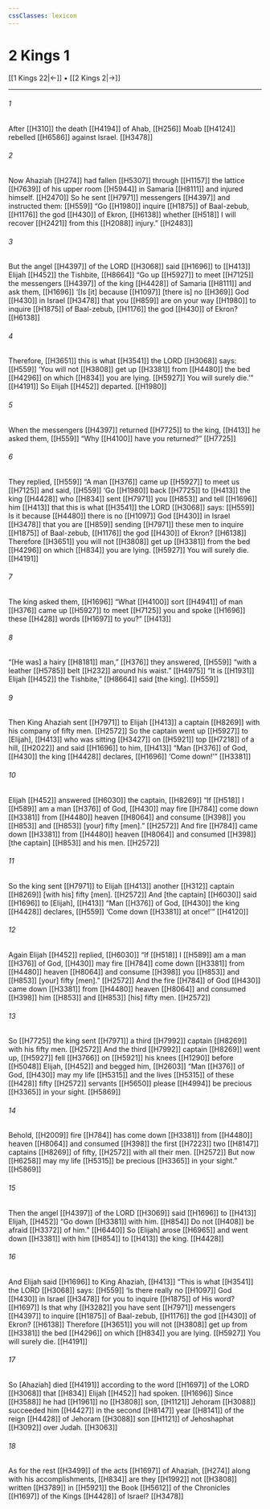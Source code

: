 ```yaml
---
cssClasses: lexicon
---
```


# 2 Kings 1

[[1 Kings 22|←]] • [[2 Kings 2|→]]

---

###### 1
After [[H310]] the death [[H4194]] of Ahab, [[H256]] Moab [[H4124]] rebelled [[H6586]] against Israel. [[H3478]]

###### 2
Now Ahaziah [[H274]] had fallen [[H5307]] through [[H1157]] the lattice [[H7639]] of his upper room [[H5944]] in Samaria [[H8111]] and injured himself. [[H2470]] So he sent [[H7971]] messengers [[H4397]] and instructed them: [[H559]] “Go [[H1980]] inquire [[H1875]] of Baal-zebub, [[H1176]] the god [[H430]] of Ekron, [[H6138]] whether [[H518]] I will recover [[H2421]] from this [[H2088]] injury.” [[H2483]]

###### 3
But the angel [[H4397]] of the LORD [[H3068]] said [[H1696]] to [[H413]] Elijah [[H452]] the Tishbite, [[H8664]] “Go up [[H5927]] to meet [[H7125]] the messengers [[H4397]] of the king [[H4428]] of Samaria [[H8111]] and ask them, [[H1696]] ‘[Is [it] because [[H1097]] [there is] no [[H369]] God [[H430]] in Israel [[H3478]] that you [[H859]] are on your way [[H1980]] to inquire [[H1875]] of Baal-zebub, [[H1176]] the god [[H430]] of Ekron? [[H6138]]

###### 4
Therefore, [[H3651]] this is what [[H3541]] the LORD [[H3068]] says: [[H559]] ‘You will not [[H3808]] get up [[H3381]] from [[H4480]] the bed [[H4296]] on which [[H834]] you are lying. [[H5927]] You will surely die.’” [[H4191]] So Elijah [[H452]] departed. [[H1980]]

###### 5
When the messengers [[H4397]] returned [[H7725]] to the king, [[H413]] he asked them, [[H559]] “Why [[H4100]] have you returned?” [[H7725]]

###### 6
They replied, [[H559]] “A man [[H376]] came up [[H5927]] to meet us [[H7125]] and said, [[H559]] ‘Go [[H1980]] back [[H7725]] to [[H413]] the king [[H4428]] who [[H834]] sent [[H7971]] you [[H853]] and tell [[H1696]] him [[H413]] that this is what [[H3541]] the LORD [[H3068]] says: [[H559]] Is it because [[H4480]] there is no [[H1097]] God [[H430]] in Israel [[H3478]] that you are [[H859]] sending [[H7971]] these men to inquire [[H1875]] of Baal-zebub, [[H1176]] the god [[H430]] of Ekron? [[H6138]] Therefore [[H3651]] you will not [[H3808]] get up [[H3381]] from the bed [[H4296]] on which [[H834]] you are lying. [[H5927]] You will surely die. [[H4191]]

###### 7
The king asked them, [[H1696]] “What [[H4100]] sort [[H4941]] of man [[H376]] came up [[H5927]] to meet [[H7125]] you and spoke [[H1696]] these [[H428]] words [[H1697]] to you?” [[H413]]

###### 8
“[He was] a hairy [[H8181]] man,” [[H376]] they answered, [[H559]] “with a leather [[H5785]] belt [[H232]] around his waist.” [[H4975]] “It is [[H1931]] Elijah [[H452]] the Tishbite,” [[H8664]] said [the king]. [[H559]]

###### 9
Then King Ahaziah sent [[H7971]] to Elijah [[H413]] a captain [[H8269]] with his company of fifty men. [[H2572]] So the captain went up [[H5927]] to [Elijah], [[H413]] who was sitting [[H3427]] on [[H5921]] top [[H7218]] of a hill, [[H2022]] and said [[H1696]] to him, [[H413]] “Man [[H376]] of God, [[H430]] the king [[H4428]] declares, [[H1696]] ‘Come down!’” [[H3381]]

###### 10
Elijah [[H452]] answered [[H6030]] the captain, [[H8269]] “If [[H518]] I [[H589]] am a man [[H376]] of God, [[H430]] may fire [[H784]] come down [[H3381]] from [[H4480]] heaven [[H8064]] and consume [[H398]] you [[H853]] and [[H853]] [your] fifty [men].” [[H2572]] And fire [[H784]] came down [[H3381]] from [[H4480]] heaven [[H8064]] and consumed [[H398]] [the captain] [[H853]] and his men. [[H2572]]

###### 11
So the king sent [[H7971]] to Elijah [[H413]] another [[H312]] captain [[H8269]] [with his] fifty [men]. [[H2572]] And [the captain] [[H6030]] said [[H1696]] to [Elijah], [[H413]] “Man [[H376]] of God, [[H430]] the king [[H4428]] declares, [[H559]] ‘Come down [[H3381]] at once!’” [[H4120]]

###### 12
Again Elijah [[H452]] replied, [[H6030]] “If [[H518]] I [[H589]] am a man [[H376]] of God, [[H430]] may fire [[H784]] come down [[H3381]] from [[H4480]] heaven [[H8064]] and consume [[H398]] you [[H853]] and [[H853]] [your] fifty [men].” [[H2572]] And the fire [[H784]] of God [[H430]] came down [[H3381]] from [[H4480]] heaven [[H8064]] and consumed [[H398]] him [[H853]] and [[H853]] [his] fifty men. [[H2572]]

###### 13
So [[H7725]] the king sent [[H7971]] a third [[H7992]] captain [[H8269]] with his fifty men. [[H2572]] And the third [[H7992]] captain [[H8269]] went up, [[H5927]] fell [[H3766]] on [[H5921]] his knees [[H1290]] before [[H5048]] Elijah, [[H452]] and begged him, [[H2603]] “Man [[H376]] of God, [[H430]] may my life [[H5315]] and the lives [[H5315]] of these [[H428]] fifty [[H2572]] servants [[H5650]] please [[H4994]] be precious [[H3365]] in your sight. [[H5869]]

###### 14
Behold, [[H2009]] fire [[H784]] has come down [[H3381]] from [[H4480]] heaven [[H8064]] and consumed [[H398]] the first [[H7223]] two [[H8147]] captains [[H8269]] of fifty, [[H2572]] with all their men. [[H2572]] But now [[H6258]] may my life [[H5315]] be precious [[H3365]] in your sight.” [[H5869]]

###### 15
Then the angel [[H4397]] of the LORD [[H3069]] said [[H1696]] to [[H413]] Elijah, [[H452]] “Go down [[H3381]] with him. [[H854]] Do not [[H408]] be afraid [[H3372]] of him.” [[H6440]] So [Elijah] arose [[H6965]] and went down [[H3381]] with him [[H854]] to [[H413]] the king. [[H4428]]

###### 16
And Elijah said [[H1696]] to King Ahaziah, [[H413]] “This is what [[H3541]] the LORD [[H3068]] says: [[H559]] ‘Is there really no [[H1097]] God [[H430]] in Israel [[H3478]] for you to inquire [[H1875]] of His word? [[H1697]] Is that why [[H3282]] you have sent [[H7971]] messengers [[H4397]] to inquire [[H1875]] of  Baal-zebub, [[H1176]] the god [[H430]] of Ekron? [[H6138]] Therefore [[H3651]] you will not [[H3808]] get up from [[H3381]] the bed [[H4296]] on which [[H834]] you are lying. [[H5927]] You will surely die. [[H4191]]

###### 17
So [Ahaziah] died [[H4191]] according to the word [[H1697]] of the LORD [[H3068]] that [[H834]] Elijah [[H452]] had spoken. [[H1696]] Since [[H3588]] he had [[H1961]] no [[H3808]] son, [[H1121]] Jehoram [[H3088]] succeeded him [[H4427]] in the second [[H8147]] year [[H8141]] of the reign [[H4428]] of Jehoram [[H3088]] son [[H1121]] of Jehoshaphat [[H3092]] over Judah. [[H3063]]

###### 18
As for the rest [[H3499]] of the acts [[H1697]] of Ahaziah, [[H274]] along with his accomplishments, [[H834]] are they [[H1992]] not [[H3808]] written [[H3789]] in [[H5921]] the Book [[H5612]] of the Chronicles [[H1697]] of the Kings [[H4428]] of Israel? [[H3478]]

